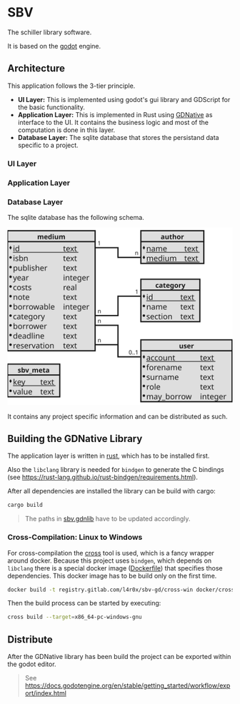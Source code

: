 # SBV

The schiller library software.

It is based on the [godot](https://godotengine.org/) engine.

## Architecture

This application follows the 3-tier principle.

* **UI Layer:** This is implemented using godot's gui library and GDScript for the basic functionality.
* **Application Layer:** This is implemented in Rust using [GDNative](https://docs.godotengine.org/en/stable/tutorials/plugins/gdnative/index.html) as interface to the UI.
It contains the business logic and most of the computation is done in this layer.
* **Database Layer:** The sqlite database that stores the persistand data specific to a project.

### UI Layer

### Application Layer

### Database Layer

The sqlite database has the following schema.

![Database Schema](images/sbv_db.svg)

It contains any project specific information and can be distributed as such.


## Building the GDNative Library

The application layer is written in [rust](https://www.rust-lang.org/), which has to be installed first.

Also the `libclang` library is needed for `bindgen` to generate the C bindings (see https://rust-lang.github.io/rust-bindgen/requirements.html).

After all dependencies are installed the library can be build with cargo:
```bash
cargo build
```

> The paths in [sbv.gdnlib](lib/sbv.gdnlib) have to be updated accordingly.

### Cross-Compilation: Linux to Windows

For cross-compilation the [cross](https://github.com/rust-embedded/cross) tool is used, which is a fancy wrapper around docker.
Because this project uses `bindgen`, which depends on `libclang` there is a special docker image ([Dockerfile](docker/cross-win/Dockerfile)) that specifies those dependencies.
This docker image has to be build only on the first time.
```bash
docker build -t registry.gitlab.com/l4r0x/sbv-gd/cross-win docker/cross-win
```

Then the build process can be started by executing:
```bash
cross build --target=x86_64-pc-windows-gnu
```

## Distribute

After the GDNative library has been build the project can be exported within the godot editor.

> See https://docs.godotengine.org/en/stable/getting_started/workflow/export/index.html
